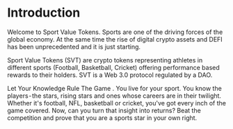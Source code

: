 # Introduction

Welcome to Sport Value Tokens. Sports are one of the driving forces of the global economy. At the same time the rise of digital crypto assets and DEFI has been unprecedented and it is just starting.&#x20;



Sport Value Tokens (SVT) are crypto tokens representing athletes in different sports (Football, Basketball, Cricket) offering performance based rewards to their holders. SVT is a Web 3.0 protocol regulated by a DAO.



&#x20;Let Your Knowledge Rule The Game . You live for your sport. You know the players - the stars, rising stars and ones whose careers are in their twilight. Whether it's football, NFL, basketball or cricket, you've got every inch of the game covered. Now, can you turn that insight into returns? Beat the competition and prove that you are a sports star in your own right.&#x20;
